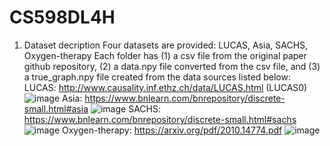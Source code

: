 # CS598DL4H
1. Dataset decription
Four datasets are provided: LUCAS, Asia, SACHS, Oxygen-therapy
Each folder has (1) a csv file from the original paper github repository, (2) a data.npy file converted from the csv file, and (3) a true_graph.npy file created from the data sources listed below:
LUCAS: http://www.causality.inf.ethz.ch/data/LUCAS.html (LUCAS0)
![image](https://user-images.githubusercontent.com/109108701/236724270-e3e0f698-5b4f-4a49-9f96-2d3fbf242c4e.png)
Asia: https://www.bnlearn.com/bnrepository/discrete-small.html#asia
![image](https://user-images.githubusercontent.com/109108701/236724367-b8ffc491-bfb9-487f-a390-0332fe5676d5.png)
SACHS: https://www.bnlearn.com/bnrepository/discrete-small.html#sachs
![image](https://user-images.githubusercontent.com/109108701/236724466-7e8732a2-5bd6-4863-94e6-aee4046efe8b.png)
Oxygen-therapy: https://arxiv.org/pdf/2010.14774.pdf
![image](https://user-images.githubusercontent.com/109108701/236724863-35b8e6d9-1f29-40eb-861d-20f47d1db09a.png)
